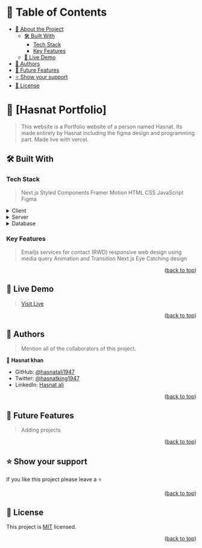 <a name="readme-top"></a>

<!-- <img src="./portfoliopreview.png" /> -->

<!-- TABLE OF CONTENTS -->

# 📗 Table of Contents

- [📖 About the Project](#about-project)
  - [🛠 Built With](#built-with)
    - [Tech Stack](#tech-stack)
    - [Key Features](#key-features)
  - [🚀 Live Demo](#live-demo)
- [👥 Authors](#authors)
- [🔭 Future Features](#future-features)
- [⭐️ Show your support](#support)
- [📝 License](#license)

<!-- PROJECT DESCRIPTION -->

# 📖 [Hasnat Portfolio] <a name="about-project"></a>

> This website is a Portfolio website of a person named Hasnat. Its made entirely by Hasnat including the figma design and programming part. Made live with vercel.

## 🛠 Built With <a name="built-with"></a>

### Tech Stack <a name="tech-stack"></a>

> Next.js
> Styled Components
> Framer Motion
> HTML
> CSS
> JavaScript
> Figma

<details>
  <summary>Client</summary>
  <ul>
    <li>Next.js</li>
  </ul>
</details>

<details>
  <summary>Server</summary>
  <ul>
    <li>No server</li>
  </ul>
</details>

<details>
<summary>Database</summary>
  <ul>
    <li>No Database</li>
  </ul>
</details>

<!-- Features -->

### Key Features <a name="key-features"></a>

> Emailjs services for contact
> (RWD) responsive web design using media query
> Animation and Transition
> Next.js
> Eye Catching design

<p align="right">(<a href="#readme-top">back to top</a>)</p>

<!-- LIVE DEMO -->

## 🚀 Live Demo <a name="live-demo"></a>

> <a href="(https://new-portfolio-su6e-git-readme-hasnatking1947-gmailcom.vercel.app)" >Visit Live</a>


<p align="right">(<a href="#readme-top">back to top</a>)</p>

<!-- AUTHORS -->

## 👥 Authors <a name="authors"></a>

> Mention all of the collaborators of this project.

👤 **Hasnat khan**

- GitHub: [@hasnatali1947](https://github.com/hasnatali1947)
- Twitter: [@hasnatking1947](https://twitter.com/hasnatking1947)
- LinkedIn: [Hasnat ali](https://www.linkedin.com/feed/?trk=homepage-basic_google-sign-in-submit)

<p align="right">(<a href="#readme-top">back to top</a>)</p>

<!-- FUTURE FEATURES -->

## 🔭 Future Features <a name="future-features"></a>

> Adding projects

<p align="right">(<a href="#readme-top">back to top</a>)</p>

## ⭐️ Show your support <a name="support"></a>

If you like this project please leave a ⭐️

<p align="right">(<a href="#readme-top">back to top</a>)</p>

<!-- LICENSE -->

## 📝 License <a name="license"></a>

This project is [MIT](./LICENSE) licensed.

<p align="right">(<a href="#readme-top">back to top</a>)</p>
